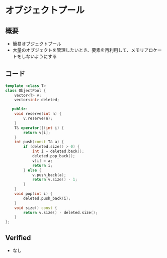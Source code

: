 # オブジェクトプール

## 概要

- 簡易オブジェクトプール
- 大量のオブジェクトを管理したいとき、要素を再利用して、メモリアロケートをしないようにする

## コード

```cpp
template <class T>
class ObjectPool {
    vector<T> v;
    vector<int> deleted;

   public:
    void reserve(int n) {
        v.reserve(n);
    }
    T& operator[](int i) {
        return v[i];
    }
    int push(const T& a) {
        if (deleted.size() > 0) {
            int i = deleted.back();
            deleted.pop_back();
            v[i] = a;
            return i;
        } else {
            v.push_back(a);
            return v.size() - 1;
        }
    }
    void pop(int i) {
        deleted.push_back(i);
    }
    void size() const {
        return v.size() - deleted.size();
    }
};
```

## Verified

- なし
